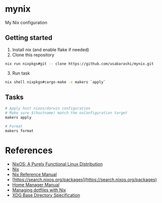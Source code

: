 # mynix

My Nix configuration

## Getting started

1. Install nix (and enable flake if needed)
2. Clone this repository

```sh
nix run nixpkgs#git -- clone https://github.com/usabarashi/mynix.git
```

3. Run task
```sh
nix shell nixpkgs#cargo-make -c makers `apply`
```

## Tasks

```sh
# Apply host nixos/darwin configuration
# Make sure $(hostname) match the osConfiguration target
makers apply

# Format
makers format
```

# References
- [NixOS: A Purely Functional Linux Distribution](https://edolstra.github.io/pubs/nixos-jfp-final.pdf)
- [Nix](https://nixos.org/)
- [Nix Reference Manual](https://nixos.org/manual/nix/stable/introduction.html)
- [https://search.nixos.org/packages](https://search.nixos.org/packages)
- [Home Manager Manual](https://nix-community.github.io/home-manager/)
- [Managing dotfiles with Nix](https://alexpearce.me/2021/07/managing-dotfiles-with-nix/)
- [XDG Base Directory Specification](https://specifications.freedesktop.org/basedir-spec/basedir-spec-latest.html)
